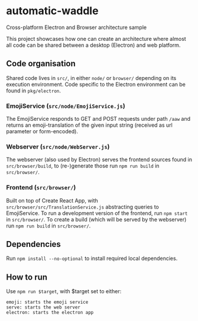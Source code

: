 # automatic-waddle
Cross-platform Electron and Browser architecture sample

This project showcases how one can create an architecture where almost all code 
can be shared between a desktop (Electron) and web platform. 

## Code organisation
Shared code lives in `src/`, in either `node/` or `browser/` depending on its execution environment.
Code specific to the Electron environment can be found in `pkg/electron`.

### EmojiService (`src/node/EmojiService.js`)
The EmojiService responds to GET and POST requests under path `/aaw` and returns an emoji-translation
of the given input string (received as url parameter or form-encoded).

### Webserver (`src/node/WebServer.js`)
The webserver (also used by Electron) serves the frontend sources found in `src/browser/build`,
to (re-)generate those run `npm run build` in `src/browser/`.

### Frontend (`src/browser/`)
Built on top of Create React App, with `src/browser/src/TranslationService.js` abstracting queries to EmojiService.
To run a development version of the frontend, run `npm start` in `src/browser/`.
To create a build (which will be served by the webserver) run `npm run build` in `src/browser/`.

## Dependencies
Run `npm install --no-optional` to install required local dependencies.

## How to run
Use `npm run $target`, with $target set to either:
    
    emoji: starts the emoji service
    serve: starts the web server
    electron: starts the electron app
